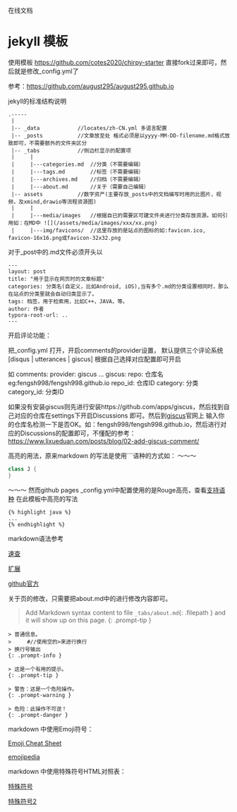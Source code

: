 在线文档
# jekyll 模板

使用模板 https://github.com/cotes2020/chirpy-starter
直接fork过来即可，然后就是修改_config.yml了

参考：https://github.com/august295/august295.github.io

jekyll的标准结构说明
```
.-----
 |
 |-- _data            //locates/zh-CN.yml 多语言配置
 |-- _posts           //文章放至处 格式必须是以yyyy-MM-DD-filename.md格式放致即可，不需要额外的文件夹区分
 |-- _tabs            //侧边栏显示的配置项
 |     |
 |     |---categories.md  //分类（不需要编辑）
 |     |---tags.md        //标签（不需要编辑）
 |     |---archives.md    //归档（不需要编辑）
 |     |---about.md       //关于（需要自己编辑）
 |-- assets           //数字资产(主要存放_posts中的文档编写时用的比图片，视频，及xmind,drawio等流程资源图)
 |     |
 |     |---media/images   //根据自已的需要区可建文件夹进行分类存放资源。如何引用如：在MD中 ![](/assets/media/images/xxx/xx.png)
 |     |---img/favicons/  //这里存放的是站点的图标的如:favicon.ico, favicon-16x16.png或favicon-32x32.png
```
对于_post中的.md文件必须开头以

```
---
layout: post
title: "用于显示在网页时的文章标题"
categories: 分类名(自定义，比如Android, iOS),当有多个.md的分类设置相同时，那么在站点的分类里就会自动归类显示了。
tags: 档签，用于检索用，比如C++，JAVA，等。
author: 作者
typora-root-url: ..
---
```
开启评论功能：

把_config.yml 打开，开启comments的provider设置，
默认提供三个评论系统[disqus | utterances | giscus] 根据自己选择对应配置即可开启

如
comments:
  provider: giscus
  ...
  giscus:
    repo: 仓库名eg:fengsh998/fengsh998.github.io
    repo_id: 仓库ID
    category: 分类
    category_id: 分类ID

如果没有安装giscus则先进行安装https://github.com/apps/giscus，然后找到自己对应的仓库在settings下开启Discussions 即可。然后到[giscus](https://giscus.app/zh-CN)官网上
输入你的仓库名检测一下是否OK。如：fengsh998/fengsh998.github.io，然后进行对应的Discussions的配置即可，不懂配的参考：https://www.lixueduan.com/posts/blog/02-add-giscus-comment/

高亮的用法，原来markdown 的写法是使用```语种的方式如：
～～～
```java
class J {
}
```
～～～
然而github pages _config.yml中配置使用的是Rouge高亮，查看[支持语种](https://github.com/rouge-ruby/rouge/wiki/List-of-supported-languages-and-lexers)
在此模板中高亮的写法
```
{% highlight java %}
...
{% endhighlight %}
```

markdown语法参考

[速查](https://markdown.com.cn/cheat-sheet.html)

[扩展](https://theme-plume.vuejs.press/article/mcgayb5w/)

[github官方](https://docs.github.com/zh/get-started/writing-on-github/getting-started-with-writing-and-formatting-on-github/basic-writing-and-formatting-syntax)
  
关于页的修改，只需要把about.md中的进行修改内容即可。
> Add Markdown syntax content to file `_tabs/about.md`{: .filepath } and it will show up on this page.
{: .prompt-tip }

```
> 普通信息。
>     #//使用空的>来进行换行
> 换行号输出
{: .prompt-info }

> 这是一个有用的提示。
{: .prompt-tip }

> 警告：这是一个危险操作。
{: .prompt-warning }

> 危险：此操作不可逆！
{: .prompt-danger }
```

markdown 中使用Emoji符号：

[Emoji Cheat Sheet](https://www.webfx.com/tools/emoji-cheat-sheet/)

[emojipedia](https://emojipedia.org)

markdown 中使用特殊符号HTML对照表：

[特殊符号](https://tool.chinaz.com/tools/htmlchar.aspx)

[特殊符号2](https://www.json.cn/document/html-entity/)


